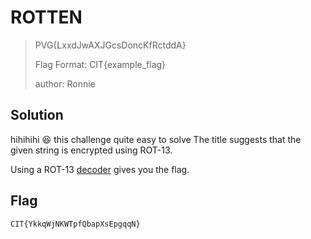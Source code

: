 # ROTTEN
>PVG{LxxdJwAXJGcsDoncKfRctddA}
>>
>Flag Format: CIT{example_flag}
>
>author: Ronnie

## Solution
hihihihi 😆 this challenge quite easy to solve
The title suggests that the given string is encrypted using ROT-13. 

Using a ROT-13 [decoder](https://gchq.github.io/CyberChef/#recipe=ROT13(true,true,false,13)&input=UFZHe0x4eGRKd0FYSkdjc0RvbmNLZlJjdGRkQX0&oenc=65001) gives you the flag. 
## Flag
```
CIT{YkkqWjNKWTpfQbapXsEpgqqN}
```
